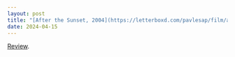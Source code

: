 ```yaml
---
layout: post
title: "[After the Sunset, 2004](https://letterboxd.com/pavlesap/film/after-the-sunset/)"
date: 2024-04-15
---
```


[Review](https://letterboxd.com/pavlesap/film/after-the-sunset/).

